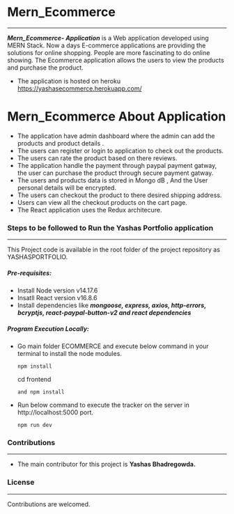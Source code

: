 # Mern_Ecommerce
----
***Mern_Ecommerce- Application*** is a Web application developed using MERN Stack. Now a days E-commerce applications are providing the solutions for online shopping. People are more fascinating to do online showing. The Ecommerce application allows the users to view the products and purchase the product. 

- The application is hosted on heroku https://yashasecommerce.herokuapp.com/

# Mern_Ecommerce About Application
- The application have admin dashboard where the admin can add the products and product details .
- The users can register or login to application to check out the products.
- The users can rate the product based on there reviews. 
- The application handle the payment through paypal payment gatway, the user can purchase the product through secure payment gatway.
- The users and products data is stored in Mongo dB , And the User personal details will be encrypted. 
- The users can checkout the product to there desired shipping address.
- Users can view all the checkout products on the cart page.
- The React application uses the Redux architecure.


### Steps to be followed to Run the Yashas Portfolio application
----
This Project code is available in the root folder of the project repository as YASHASPORTFOLIO. 
##### Pre-requisites: 
- Install Node version v14.17.6
- Insatll React version v16.8.6 
- Install dependencies like ***mongoose, express, axios, http-errors, bcryptjs, react-paypal-button-v2 and react dependencies***
##### Program Execution Locally: 
- Go main folder ECOMMERCE and execute below command in your terminal to install the node modules.
    ```
    npm install
    ```
    cd frontend 
    ```
    and npm install
    ```
- Run below command to execute the tracker on the server in http://localhost:5000 port.
    ```
    npm run dev
    ```
    

### Contributions
----
- The main contributor for this project is **Yashas Bhadregowda.**

### License
----
Contributions are welcomed.
